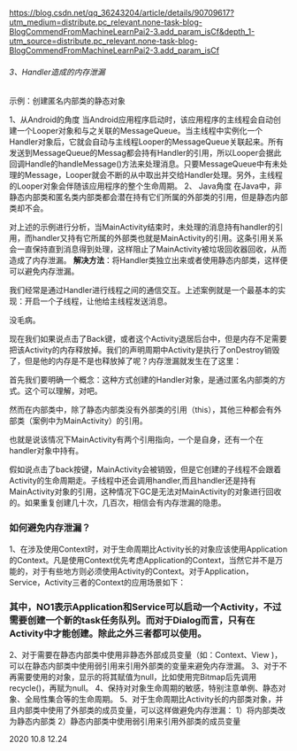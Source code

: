 https://blog.csdn.net/qq_36243204/article/details/90709617?utm_medium=distribute.pc_relevant.none-task-blog-BlogCommendFromMachineLearnPai2-3.add_param_isCf&depth_1-utm_source=distribute.pc_relevant.none-task-blog-BlogCommendFromMachineLearnPai2-3.add_param_isCf
###### 3、Handler造成的内存泄漏

示例：创建匿名内部类的静态对象

1、从Android的角度
当Android应用程序启动时，该应用程序的主线程会自动创建一个Looper对象和与之关联的MessageQueue。当主线程中实例化一个Handler对象后，它就会自动与主线程Looper的MessageQueue关联起来。所有发送到MessageQueue的Messag都会持有Handler的引用，所以Looper会据此回调Handle的handleMessage()方法来处理消息。只要MessageQueue中有未处理的Message，Looper就会不断的从中取出并交给Handler处理。另外，主线程的Looper对象会伴随该应用程序的整个生命周期。
2、 Java角度
在Java中，非静态内部类和匿名类内部类都会潜在持有它们所属的外部类的引用，但是静态内部类却不会。

对上述的示例进行分析，当MainActivity结束时，未处理的消息持有handler的引用，而handler又持有它所属的外部类也就是MainActivity的引用。这条引用关系会一直保持直到消息得到处理，这样阻止了MainActivity被垃圾回收器回收，从而造成了内存泄漏。
**解决方法**：将Handler类独立出来或者使用静态内部类，这样便可以避免内存泄漏。

我们经常是通过Handler进行线程之间的通信交互。上述案例就是一个最基本的实现：开启一个子线程，让他给主线程发送消息。

没毛病。

现在我们如果说点击了Back键，或者这个Activity退居后台中，但是内存不足需要把该Activity的内存释放掉。我们的声明周期中Activity是执行了onDestroy销毁了，但是他的内存是不是也释放掉了呢？内存泄漏就发生在了这里：

首先我们要明确一个概念：这种方式创建的Handler对象，是通过匿名内部类的方式。这个可以理解，对吧。

然而在内部类中，除了静态内部类没有外部类的引用（this），其他三种都会有外部类（案例中为MainActivity）的引用。

也就是说该情况下MainActivity有两个引用指向，一个是自身，还有一个在handler对象中持有。

假如说点击了back按键，MainActivity会被销毁，但是它创建的子线程不会跟着Activity的生命周期走。子线程中还会调用handler,而且handler还是持有MainActivity对象的引用，这种情况下GC是无法对MainActivity的对象进行回收的。如果重复创建几十次，几百次，相信会有内存泄漏的隐患。

### 如何避免内存泄漏？

1、在涉及使用Context时，对于生命周期比Activity长的对象应该使用Application的Context。凡是使用Context优先考虑Application的Context，当然它并不是万能的，对于有些地方则必须使用Activity的Context。对于Application，Service，Activity三者的Context的应用场景如下：

### 其中，NO1表示Application和Service可以启动一个Activity，不过需要创建一个新的task任务队列。而对于Dialog而言，只有在Activity中才能创建。除此之外三者都可以使用。

2、对于需要在静态内部类中使用非静态外部成员变量（如：Context、View )，可以在静态内部类中使用弱引用来引用外部类的变量来避免内存泄漏。
3、对于不再需要使用的对象，显示的将其赋值为null，比如使用完Bitmap后先调用recycle()，再赋为null。
4、保持对对象生命周期的敏感，特别注意单例、静态对象、全局性集合等的生命周期。
5、对于生命周期比Activity长的内部类对象，并且内部类中使用了外部类的成员变量，可以这样做避免内存泄漏：
1）将内部类改为静态内部类
2）静态内部类中使用弱引用来引用外部类的成员变量

 2020 10.8 12.24
